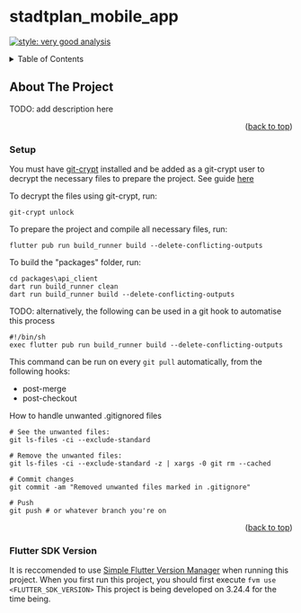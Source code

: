 # stadtplan_mobile_app
[![style: very good analysis](https://img.shields.io/badge/style-very_good_analysis-B22C89.svg)](https://pub.dev/packages/very_good_analysis)

<a name="readme-top"></a>

<!-- TABLE OF CONTENTS -->
<details>
  <summary>Table of Contents</summary>
  <ul>
    <li>
      <a href="#about-the-project">About The Project</a>
      <ul>
        <li><a href="#setup">Setup</a></li>
        <li><a href="#flutter-sdk-version">Flutter SDK Version</a></li>
        <li><a href="#firebase-sdk">Firebase SDK</a></li>
        <li><a href="#fastlane-integration">Fastlane integration</a></li>
        <li><a href="#google-maps-api">Google Maps API</a></li>
      </ul>
    </li>
  </ul>
</details>

<!-- ABOUT THE PROJECT -->
## About The Project

TODO: add description here

<p align="right">(<a href="#readme-top">back to top</a>)</p>

<!-- SETUP -->
### Setup
You must have [git-crypt](https://github.com/AGWA/git-crypt) installed and be added as a git-crypt user to decrypt the necessary files to prepare the project. See guide [here](https://medium.com/@sumitkum/securing-your-secret-keys-with-git-crypt-b2fa6ffed1a6)

To decrypt the files using git-crypt, run:
```shell
git-crypt unlock
```

To prepare the project and compile all necessary files, run:
```shell
flutter pub run build_runner build --delete-conflicting-outputs
```

To build the "packages" folder, run:
```shell
cd packages\api_client
dart run build_runner clean
dart run build_runner build --delete-conflicting-outputs
```

TODO: alternatively, the following can be used in a git hook to automatise this process
```shell
#!/bin/sh
exec flutter pub run build_runner build --delete-conflicting-outputs
```
This command can be run on every `git pull` automatically, from the following hooks:
- post-merge
- post-checkout

How to handle unwanted .gitignored files
```shell
# See the unwanted files:
git ls-files -ci --exclude-standard

# Remove the unwanted files: 
git ls-files -ci --exclude-standard -z | xargs -0 git rm --cached

# Commit changes
git commit -am "Removed unwanted files marked in .gitignore"

# Push
git push # or whatever branch you're on
```

<p align="right">(<a href="#readme-top">back to top</a>)</p>

<!-- FLUTTER SDK VERSION -->
### Flutter SDK Version
It is reccomended to use [Simple Flutter Version Manager](https://fvm.app/) when running this project.
When you first run this project, you should first execute `fvm use <FLUTTER_SDK_VERSION>`
This project is being developed on 3.24.4 for the time being.